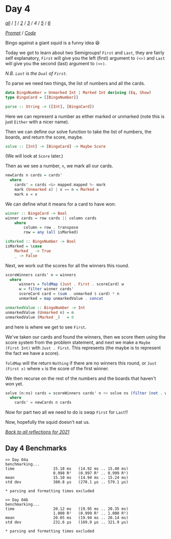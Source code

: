 Day 4
===

<!--
This section is generated and compiled by the build script at ./Build.hs from
the file `./reflections/day04.md`.  If you want to edit this, edit
that file instead!
-->

*[all][reflections]* / *[1][day01]* / *[2][day02]* / *[3][day03]* / *4* / *[5][day05]* / *[6][day06]*

[reflections]: https://github.com/egnwd/advent/blob/main/reflections.md
[day01]: https://github.com/egnwd/advent/blob/2021/reflections-out/day01.md
[day02]: https://github.com/egnwd/advent/blob/2021/reflections-out/day02.md
[day03]: https://github.com/egnwd/advent/blob/2021/reflections-out/day03.md
[day05]: https://github.com/egnwd/advent/blob/2021/reflections-out/day05.md
[day06]: https://github.com/egnwd/advent/blob/2021/reflections-out/day06.md

*[Prompt][d04p]* / *[Code][d04g]*

[d04p]: https://adventofcode.com/2021/day/4
[d04g]: https://github.com/egnwd/advent/blob/main/src/AOC/Challenge/Day04.hs

Bingo against a giant squid is a funny idea 😆

Today we got to learn about two Semigroups! `First` and `Last`,
they are fairly self explanatory, `First` will give you the left (first) argument to `(<>)`
and `Last` will give you the second (last) argument to `(<>)`.

_N.B. `Last` is the `Dual` of `First`._

To parse we need two things, the list of numbers and all the cards.

```haskell
data BingoNumber = Unmarked Int | Marked Int deriving (Eq, Show)
type BingoCard = [[BingoNumber]]

parse :: String -> ([Int], [BingoCard])
```

Here we can represent a number as either marked or unmarked (note this is just `Either` with a nicer name).

Then we can define our solve function to take the list of numbers, the boards, and return the score, maybe.

```haskell
solve :: [Int] -> [BingoCard] -> Maybe Score
```

(We will look at `Score` later.)

Then as we see a number, `n`, we mark all our cards.

```haskell
newCards n cards = cards'
  where
    cards' = cards <&> mapped.mapped %~ mark
    mark (Unmarked x) | x == n = Marked x
    mark x = x
```

We can define what it means for a card to have won:

```haskell
winner :: BingoCard -> Bool
winner cards = row cards || column cards
    where
        column = row . transpose
        row = any (all isMarked)

isMarked :: BingoNumber -> Bool
isMarked = \case
    Marked _ -> True
    _ -> False
```

Next, we work out the scores for all the winners this round.

```haskell
scoreWinners cards' n = winners
  where
      winners = foldMap (Just . First . scoreCard) w
      w = filter winner cards'
      scoreCard card = (sum . unmarked $ card) * n
      unmarked = map unmarkedValue . concat

unmarkedValue :: BingoNumber -> Int
unmarkedValue (Unmarked n) = n
unmarkedValue (Marked _)   = 0
```

and here is where we get to see `First`.

We've taken our cards and found the winners, then we score them using the score system from the problem statement,
and next we make a `Maybe (First Int)` with `Just . First`. This represents (the maybe is to represent the fact we have a score).

`foldMap` will the return `Nothing` if there are no winners this round, or `Just (First x)` where `x` is the score of the first winner.

We then recurse on the rest of the numbers and the boards that haven't won yet.

```haskell
solve (n:ns) cards = scoreWinners cards' n <> solve ns (filter (not . winner) cards')
  where
    cards' = newCards n cards
```

Now for part two all we need to do is swap `First` for `Last`!!

Now, hopefully the squid doesn't eat us.


*[Back to all reflections for 2021][reflections]*

## Day 4 Benchmarks

```
>> Day 04a
benchmarking...
time                 15.18 ms   (14.92 ms .. 15.40 ms)
                     0.998 R²   (0.997 R² .. 0.999 R²)
mean                 15.10 ms   (14.94 ms .. 15.24 ms)
std dev              380.8 μs   (270.1 μs .. 579.1 μs)

* parsing and formatting times excluded

>> Day 04b
benchmarking...
time                 20.12 ms   (19.95 ms .. 20.35 ms)
                     1.000 R²   (0.999 R² .. 1.000 R²)
mean                 20.05 ms   (19.94 ms .. 20.14 ms)
std dev              231.6 μs   (169.9 μs .. 321.9 μs)

* parsing and formatting times excluded
```
